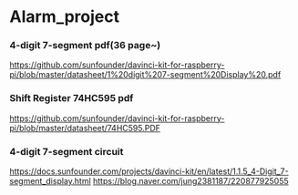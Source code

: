 # Alarm_project
 
### 4-digit 7-segment pdf(36 page~)
https://github.com/sunfounder/davinci-kit-for-raspberry-pi/blob/master/datasheet/1%20digit%207-segment%20Display%20.pdf

### Shift Register 74HC595 pdf
https://github.com/sunfounder/davinci-kit-for-raspberry-pi/blob/master/datasheet/74HC595.PDF

### 4-digit 7-segment circuit
https://docs.sunfounder.com/projects/davinci-kit/en/latest/1.1.5_4-Digit_7-segment_display.html
https://blog.naver.com/jung2381187/220877925055
